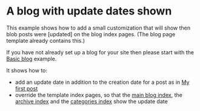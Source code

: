 # A blog with update dates shown

This example shows how to add a small customization that will show
then blob posts were [updated] on the blog index pages. (The blog page
template already contains this.)


If you have not already set up a blog for your site then please start
with the [Basic blog] example.

It shows how to:

- add an update date in addition to the creation date for a post as in [My first post]
- override the template index pages, so
  that the [main blog index], the [archive index] and the [categories
  index] show the update date

[Basic blog]: ../blog-basic
[My first post]: blog/2023/10/11/my-first-blog-post
[main blog index]: blog
[archive index]: blog/archive/2023
[categories index]: blog/category/meta
